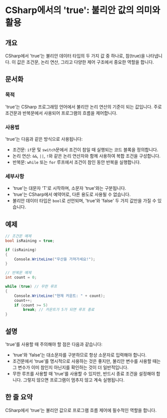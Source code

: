 <!--
Meta Description: # CSharp에서의 'true': 불리안 값의 의미와 활용 ## 개요 CSharp에서 'true'는 불리안 데이터 타입의 두 가지 값 중 하나로, 참(true)을 나타냅니다. 이 값은 조건문, 논리 연산, 그리고 다양한 제어 구조에서 중요한 역할을 합니다. ## 문서...
Meta Keywords: true, 불리안, 합니다, count, 사용할
-->

# CSharp에서의 'true': 불리안 값의 의미와 활용

## 개요
CSharp에서 'true'는 불리안 데이터 타입의 두 가지 값 중 하나로, 참(true)을 나타냅니다. 이 값은 조건문, 논리 연산, 그리고 다양한 제어 구조에서 중요한 역할을 합니다.

## 문서화
### 목적
'true'는 CSharp 프로그래밍 언어에서 불리안 논리 연산의 기준이 되는 값입니다. 주로 조건문과 반복문에서 사용되어 프로그램의 흐름을 제어합니다.

### 사용법
'true'는 다음과 같은 방식으로 사용됩니다:
- 조건문: `if`문 및 `switch`문에서 조건이 참일 때 실행되는 코드 블록을 정의합니다.
- 논리 연산: `&&`, `||`, `!`와 같은 논리 연산자와 함께 사용하여 복합 조건을 구성합니다.
- 반복문: `while` 또는 `for` 루프에서 조건이 참인 동안 반복을 실행합니다.

### 세부사항
- 'true'는 대문자 'T'로 시작하며, 소문자 'true'와는 구분됩니다.
- 'true'는 CSharp에서 예약어로, 다른 용도로 사용될 수 없습니다. 
- 불리안 데이터 타입은 `bool`로 선언되며, 'true'와 'false' 두 가지 값만을 가질 수 있습니다.

## 예제
```csharp
// 조건문 예제
bool isRaining = true;

if (isRaining)
{
    Console.WriteLine("우산을 가져가세요!");
}

// 반복문 예제
int count = 0;

while (true) // 무한 루프
{
    Console.WriteLine("현재 카운트: " + count);
    count++;
    if (count >= 5)
        break; // 카운트가 5가 되면 루프 종료
}
```

## 설명
'true'를 사용할 때 주의해야 할 점은 다음과 같습니다:
- 'true'와 'false'는 대소문자를 구분하므로 항상 소문자로 입력해야 합니다.
- 조건문에서 'true'를 명시적으로 사용하는 것은 좋지만, 불리안 변수를 사용할 때는 그 변수가 이미 참인지 아닌지를 확인하는 것이 더 일반적입니다.
- 무한 루프를 사용할 때 'true'를 사용할 수 있지만, 반드시 종료 조건을 설정해야 합니다. 그렇지 않으면 프로그램이 멈추지 않고 계속 실행됩니다.

## 한 줄 요약
CSharp에서 'true'는 불리안 값으로 프로그램 흐름 제어에 필수적인 역할을 합니다.